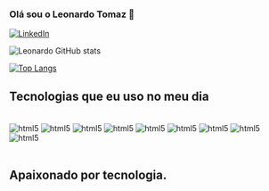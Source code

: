 
### Olá sou o Leonardo Tomaz 👋

[![LinkedIn](https://img.shields.io/badge/LinkedIn-0077B5?style=for-the-badge&logo=linkedin&logoColor=white)](https://www.linkedin.com/in/leonardo-tomaz-carlos-a328851a9)


![Leonardo GitHub stats](https://github-readme-stats.vercel.app/api?username=LeonardoTomazCarlos&show_icons=true&theme=dracula)

[![Top Langs](https://github-readme-stats.vercel.app/api/top-langs/?username=anuraghazra&layout=compact&theme=dracula)](https://github.com/anuraghazra/github-readme-stats)




## Tecnologias que eu uso no meu dia 

<div style="display: inline_block"><br/>
<img align="center" alt="html5" src="https://img.shields.io/badge/HTML5-E34F26?style=for-the-badge&logo=html5&logoColor=white" />
<img align="center" alt="html5" src="https://img.shields.io/badge/CSS-239120?&style=for-the-badge&logo=css3&logoColor=white" />
<img align="center" alt="html5" src="https://img.shields.io/badge/JavaScript-F7DF1E?style=for-the-badge&logo=javascript&logoColor=black" />
<img align="center" alt="html5" src="https://img.shields.io/badge/Microsoft_Office-D83B01?style=for-the-badge&logo=microsoft-office&logoColor=whitee" />
<img align="center" alt="html5" src="https://img.shields.io/badge/Python-3776AB?style=for-the-badge&logo=python&logoColor=white" />
<img align="center" alt="html5" src="https://img.shields.io/badge/PostgreSQL-316192?style=for-the-badge&logo=postgresql&logoColor=white" />
  <img align="center" alt="html5" src="https://img.shields.io/badge/Oracle-F80000?style=for-the-badge&logo=Oracle&logoColor=white" />
<img align="center" alt="html5" src="https://img.shields.io/badge/MySQL-00000F?style=for-the-badge&logo=mysql&logoColor=white" />
<img align="center" alt="html5" src="https://img.shields.io/badge/SQLite-07405E?style=for-the-badge&logo=sqlite&logoColor=white" />

</div><br/>

## Apaixonado por tecnologia.


